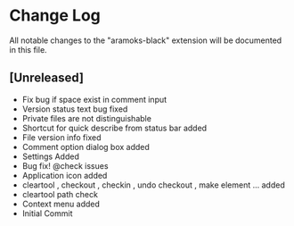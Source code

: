 # Change Log

All notable changes to the "aramoks-black" extension will be documented in this file.

## [Unreleased]

- Fix bug if space exist in comment input
- Version status text bug fixed
- Private files are not distinguishable
- Shortcut for quick describe from status bar added
- File version info fixed
- Comment option dialog box added
- Settings Added
- Bug fix! @check issues
- Application icon added
- cleartool , checkout , checkin , undo checkout , make element ... added
- cleartool path check
- Context menu added
- Initial Commit
